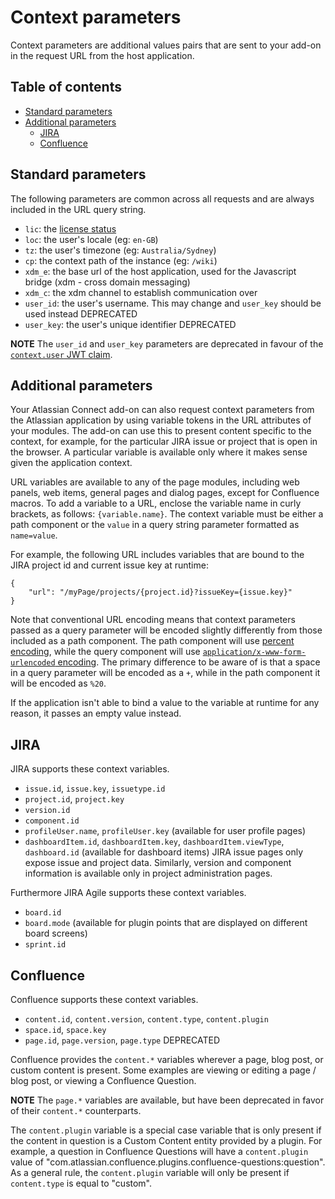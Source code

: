 # Context parameters

Context parameters are additional values pairs that are sent to your add-on in the request URL from the host application.

## Table of contents

* [Standard parameters](#standard-parameters)
* [Additional parameters](#additional-parameters)
  * [JIRA](#jira)
  * [Confluence](#confluence)

## <a name="standard-parameters"></a>Standard parameters

The following parameters are common across all requests and are always included in the URL query string.

* `lic`: the [license status](./licensing.html#license-status)
* `loc`: the user's locale (eg: `en-GB`)
* `tz`: the user's timezone (eg: `Australia/Sydney`)
* `cp`: the context path of the instance (eg: `/wiki`)
* `xdm_e`: the base url of the host application, used for the Javascript bridge (xdm - cross domain messaging)
* `xdm_c`: the xdm channel to establish communication over
* `user_id`: the user's username. This may change and `user_key` should be used instead <span class="aui-lozenge">DEPRECATED</span>
* `user_key`: the user's unique identifier <span class="aui-lozenge">DEPRECATED</span>

**NOTE** The `user_id` and `user_key` parameters are deprecated in favour of the [`context.user` JWT claim](./understanding-jwt.html#token-structure-claims).

## <a name="additional-parameters"></a>Additional parameters

Your Atlassian Connect add-on can also request context parameters from the Atlassian application by using
variable tokens in the URL attributes of your modules. The add-on can use this to present content specific to the
context, for example, for the particular JIRA issue or project that is open in the browser. A particular variable is
available only where it makes sense given the application context.

URL variables are available to any of the page modules, including web panels, web items, general pages and dialog pages,
except for Confluence macros. To add a variable to a URL, enclose the variable name in curly brackets, as follows: `{variable.name}`.
The context variable must be either a path component or the `value` in a query string parameter formatted as `name=value`.

For example, the following URL includes variables that are bound to the JIRA project id and current issue key at runtime:

```
{
    "url": "/myPage/projects/{project.id}?issueKey={issue.key}"
}
```

Note that conventional URL encoding means that context parameters passed as a query parameter will be encoded
slightly differently from those included as a path component. The path component will use 
[percent encoding](https://en.wikipedia.org/wiki/Percent-encoding), while the query component will use 
[`application/x-www-form-urlencoded` encoding](http://www.w3.org/TR/html5/forms.html#application/x-www-form-urlencoded-encoding-algorithm). 
The primary difference to be aware of is that a space in a query parameter will be encoded as a `+`, while in the path 
component it will be encoded as `%20`.

If the application isn't able to bind a value to the variable at runtime for any reason, it passes an empty value instead.

## <a name="additional-parameters-jira"></a>JIRA

JIRA supports these context variables.

 * `issue.id`, `issue.key`, `issuetype.id`
 * `project.id`, `project.key`
 * `version.id`
 * `component.id`
 * `profileUser.name`, `profileUser.key` (available for user profile pages)
 * `dashboardItem.id`, `dashboardItem.key`, `dashboardItem.viewType`, `dashboard.id` (available for dashboard items)
JIRA issue pages only expose issue and project data. Similarly, version and component information is available only in
project administration pages.

Furthermore JIRA Agile supports these context variables.
 * `board.id`
 * `board.mode` (available for plugin points that are displayed on different board screens)
 * `sprint.id`

## <a name="additional-parameters-confluence"></a>Confluence

Confluence supports these context variables.

 * `content.id`, `content.version`, `content.type`, `content.plugin`
 * `space.id`, `space.key`
 * `page.id`, `page.version`, `page.type` <span class="aui-lozenge">DEPRECATED</span>

Confluence provides the `content.*` variables wherever a page, blog post, or custom content is present. Some examples are
viewing or editing a page / blog post, or viewing a Confluence Question.

**NOTE** The `page.*` variables are available, but have been deprecated in favor of their `content.*` counterparts.

The `content.plugin` variable is a special case variable that is only present if the content in question is a Custom
Content entity provided by a plugin. For example, a question in Confluence Questions will have a `content.plugin` value
of "com.atlassian.confluence.plugins.confluence-questions:question". As a general rule, the `content.plugin` variable
will only be present if `content.type` is equal to "custom".